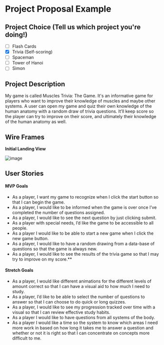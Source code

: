 # Project Proposal Example

## Project Choice (Tell us which project you're doing!)

- [ ] Flash Cards
- [x] Trivia (Self-scoring)
- [ ] Spaceman
- [ ] Tower of Hanoi
- [ ] Simon

## Project Description

My game is called Muscles Trivia: The Game. It's an informative game for players who want to improve their knowledge of muscles and maybe other systems. A user can open my game and quiz their own knowledge of the human anatomy with a random draw of trivia questions. It’ll keep score so the player can try to improve on their score, and ultimately their knowledge of the human anatomy as well.

## Wire Frames

**Initial Landing View**

![image](home/choiboi50/Pictures)

## User Stories

#### MVP Goals

- As a player, I want my game to recognize when I click the start button so that I can begin the game.
- As a player, I would like to be informed when the game is over once I’ve completed the number of questions assigned.
- As a player, I would like to see the next question by just clicking submit.
- As a player with special needs, I’d like the game to be accessible to all people.
- As a player I would like to be able to start a new game when I click the new game button.
- As a player, I would like to have a random drawing from a data-base of questions so that the game is always new.
- As a player, I would like to see the results of the trivia game so that I may try to improve on my score.\*\*

#### Stretch Goals

- As a player, I would like different animations for the different levels of amount correct so that I can have a visual aid to how much I need to study.
- As a player, I’d like to be able to select the number of questions to answer so that I can choose to do quick or long quizzes.
- As a player, I would like to see my progression tracked over time with a visual so that I can review effective study habits.
- As a player I would like to have questions from all systems of the body.
- As a player I would like a time so the system to know which areas I need more work in based on how long it takes me to answer a question and whether or not it is right so that I can concentrate on concepts more difficult to me.

